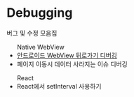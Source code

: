 # Debugging
버그 및 수정 모음집

<ul>Native WebView
  
  <li><a href="https://github.com/ahnhuiwon/Debugging/blob/main/native_web/popup_back.md">안드로이드 WebView 뒤로가기 디버깅</a></li>
  <li>페이지 이동시 데이터 사라지는 이슈 디버깅</li>
  
</ul>

<ul>React
  
  <li>React에서 setInterval 사용하기</li>
  
</ul>
